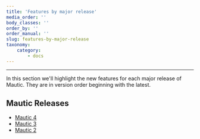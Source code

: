 ```yaml
---
title: 'Features by major release'
media_order: ''
body_classes: ''
order_by: ''
order_manual: ''
slug: features-by-major-release
taxonomy:
    category:
        - docs
---
```


----------------------------
In this section we'll highlight the new features for each major release of Mautic.  They are in version order beginning with the latest.

## Mautic Releases

- [Mautic 4][mautic-4]
- [Mautic 3][mautic-3]
- [Mautic 2][mautic-2]


[mautic-4]: </features-by-major-release/mautic-4>
[mautic-3]: </features-by-major-release/mautic-3>
[mautic-2]: </features-by-major-release/mautic-2>
